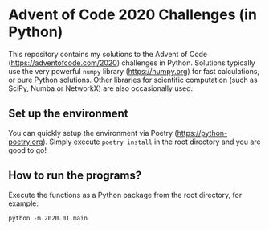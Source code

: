 # Advent of Code 2020 Challenges (in Python)

This repository contains my solutions to the Advent of Code (https://adventofcode.com/2020) challenges in Python. Solutions typically use the very powerful `numpy` library (https://numpy.org) for fast calculations, or pure Python solutions. Other libraries for scientific computation (such as SciPy, Numba or NetworkX) are also occasionally used. 

## Set up the environment
You can quickly setup the environment via Poetry (https://python-poetry.org).
Simply execute `poetry install` in the root directory and you are good to go!

## How to run the programs?

Execute the functions as a Python package from the root directory, for example:
```
python -m 2020.01.main
```

